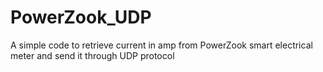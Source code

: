# PowerZook_UDP
A simple code to retrieve current in amp from PowerZook smart electrical meter and send it through UDP protocol
